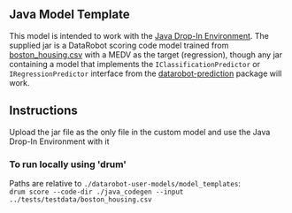 ## Java Model Template

This model is intended to work with the [Java Drop-In Environment](../../public_dropin_environments/java_codegen/).
The supplied jar is a DataRobot scoring code model trained from [boston_housing.csv](../../tests/testdata/boston_housing.csv)
with a MEDV as the target (regression), though any jar containing a model that implements the `IClassificationPredictor` or
`IRegressionPredictor` interface from the [datarobot-prediction](https://mvnrepository.com/artifact/com.datarobot/datarobot-prediction)
package will work.

## Instructions
Upload the jar file as the only file in the custom model and use the Java Drop-In Environment with it

### To run locally using 'drum'
Paths are relative to `./datarobot-user-models/model_templates`:  
`drum score --code-dir ./java_codegen --input ../tests/testdata/boston_housing.csv`